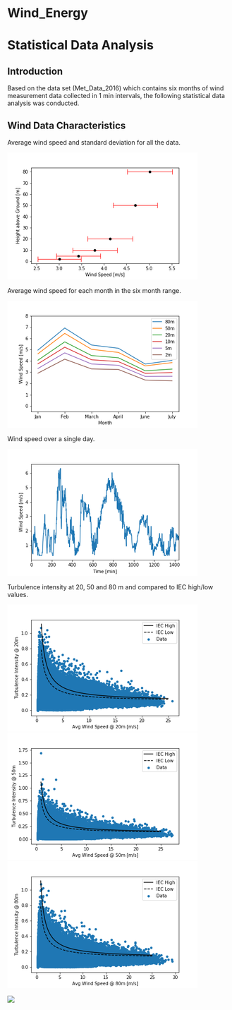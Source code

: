 # Wind_Energy
# Statistical Data Analysis
## Introduction
Based on the data set (Met_Data_2016) which contains six months of wind measurement data collected in 1 min intervals, the following statistical data analysis was conducted. 

## Wind Data Characteristics
Average wind speed and standard deviation for all the data.

![](Figures/%20average.png)

Average wind speed for each month in the six month range.

![](Figures/months.png)

Wind speed over a single day.

![](Figures/windover1day.png)


Turbulence intensity at 20, 50 and 80 m and compared to IEC high/low values.

![](Figures/Turbulence_intensity@20.png)
![](Figures/Turbulence_intensity@50.png)
![](Figures/Turbulence_intensity@80.png)

![](Figures/Super_2m.png)
